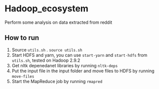 # Hadoop_ecosystem
Perform some analysis on data extracted from reddit


## How to run
1. Source `utils.sh` . `source utils.sh`
2. Start HDFS and yarn, you can use `start-yarn` and `start-hdfs` from `utils.sh`, tested on Hadoop 2.9.2
3. Get nltk depenedanet libraries by running `nltk-deps`
4. Put the input file in the input folder and move files to HDFS by running `move-files`
5. Start the MapReduce job by running `rmapred`
